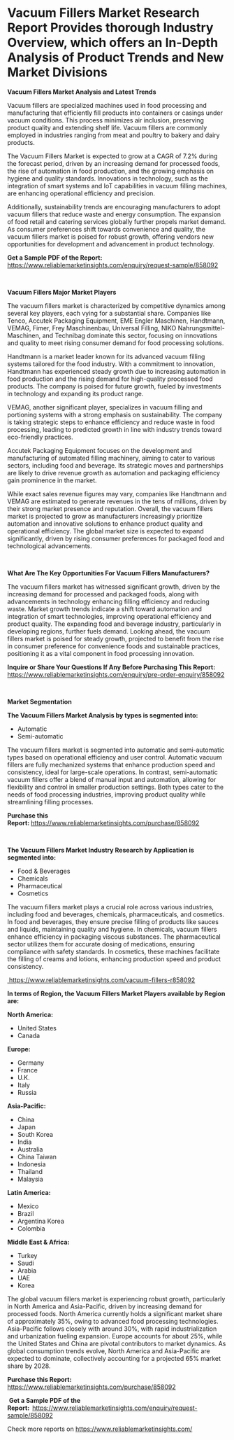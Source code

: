 <p><h1>Vacuum Fillers Market Research Report Provides thorough Industry Overview, which offers an In-Depth Analysis of Product Trends and New Market Divisions</h1></p><p><strong>Vacuum Fillers Market Analysis and Latest Trends</strong></p>
<p><p>Vacuum fillers are specialized machines used in food processing and manufacturing that efficiently fill products into containers or casings under vacuum conditions. This process minimizes air inclusion, preserving product quality and extending shelf life. Vacuum fillers are commonly employed in industries ranging from meat and poultry to bakery and dairy products.</p><p>The Vacuum Fillers Market is expected to grow at a CAGR of 7.2% during the forecast period, driven by an increasing demand for processed foods, the rise of automation in food production, and the growing emphasis on hygiene and quality standards. Innovations in technology, such as the integration of smart systems and IoT capabilities in vacuum filling machines, are enhancing operational efficiency and precision.</p><p>Additionally, sustainability trends are encouraging manufacturers to adopt vacuum fillers that reduce waste and energy consumption. The expansion of food retail and catering services globally further propels market demand. As consumer preferences shift towards convenience and quality, the vacuum fillers market is poised for robust growth, offering vendors new opportunities for development and advancement in product technology.</p></p>
<p><strong>Get a Sample PDF of the Report:&nbsp;</strong> <a href="https://www.reliablemarketinsights.com/enquiry/request-sample/858092?utm_campaign=1887&utm_medium=2&utm_source=Github&utm_content=ia&utm_term=18022025&utm_id=vacuum-fillers">https://www.reliablemarketinsights.com/enquiry/request-sample/858092</a></p>
<p>&nbsp;</p>
<p><strong>Vacuum Fillers Major Market Players</strong></p>
<p><p>The vacuum fillers market is characterized by competitive dynamics among several key players, each vying for a substantial share. Companies like Tenco, Accutek Packaging Equipment, EME Engler Maschinen, Handtmann, VEMAG, Fimer, Frey Maschinenbau, Universal Filling, NIKO Nahrungsmittel-Maschinen, and Technibag dominate this sector, focusing on innovations and quality to meet rising consumer demand for food processing solutions.</p><p>Handtmann is a market leader known for its advanced vacuum filling systems tailored for the food industry. With a commitment to innovation, Handtmann has experienced steady growth due to increasing automation in food production and the rising demand for high-quality processed food products. The company is poised for future growth, fueled by investments in technology and expanding its product range.</p><p>VEMAG, another significant player, specializes in vacuum filling and portioning systems with a strong emphasis on sustainability. The company is taking strategic steps to enhance efficiency and reduce waste in food processing, leading to predicted growth in line with industry trends toward eco-friendly practices.</p><p>Accutek Packaging Equipment focuses on the development and manufacturing of automated filling machinery, aiming to cater to various sectors, including food and beverage. Its strategic moves and partnerships are likely to drive revenue growth as automation and packaging efficiency gain prominence in the market.</p><p>While exact sales revenue figures may vary, companies like Handtmann and VEMAG are estimated to generate revenues in the tens of millions, driven by their strong market presence and reputation. Overall, the vacuum fillers market is projected to grow as manufacturers increasingly prioritize automation and innovative solutions to enhance product quality and operational efficiency. The global market size is expected to expand significantly, driven by rising consumer preferences for packaged food and technological advancements.</p></p>
<p>&nbsp;</p>
<p><strong>What Are The Key Opportunities For Vacuum Fillers Manufacturers?</strong></p>
<p><p>The vacuum fillers market has witnessed significant growth, driven by the increasing demand for processed and packaged foods, along with advancements in technology enhancing filling efficiency and reducing waste. Market growth trends indicate a shift toward automation and integration of smart technologies, improving operational efficiency and product quality. The expanding food and beverage industry, particularly in developing regions, further fuels demand. Looking ahead, the vacuum fillers market is poised for steady growth, projected to benefit from the rise in consumer preference for convenience foods and sustainable practices, positioning it as a vital component in food processing innovation.</p></p>
<p><strong>Inquire or Share Your Questions If Any Before Purchasing This Report:</strong> <a href="https://www.reliablemarketinsights.com/enquiry/pre-order-enquiry/858092?utm_campaign=1887&utm_medium=2&utm_source=Github&utm_content=ia&utm_term=18022025&utm_id=vacuum-fillers">https://www.reliablemarketinsights.com/enquiry/pre-order-enquiry/858092</a></p>
<p>&nbsp;</p>
<p><strong>Market Segmentation</strong></p>
<p><strong>The Vacuum Fillers Market Analysis by types is segmented into:</strong></p>
<p><ul><li>Automatic</li><li>Semi-automatic</li></ul></p>
<p><p>The vacuum fillers market is segmented into automatic and semi-automatic types based on operational efficiency and user control. Automatic vacuum fillers are fully mechanized systems that enhance production speed and consistency, ideal for large-scale operations. In contrast, semi-automatic vacuum fillers offer a blend of manual input and automation, allowing for flexibility and control in smaller production settings. Both types cater to the needs of food processing industries, improving product quality while streamlining filling processes.</p></p>
<p><strong>Purchase this Report:&nbsp;</strong><a href="https://www.reliablemarketinsights.com/purchase/858092?utm_campaign=1887&utm_medium=2&utm_source=Github&utm_content=ia&utm_term=18022025&utm_id=vacuum-fillers">https://www.reliablemarketinsights.com/purchase/858092</a></p>
<p>&nbsp;</p>
<p><strong>The Vacuum Fillers Market Industry Research by Application is segmented into:</strong></p>
<p><ul><li>Food & Beverages</li><li>Chemicals</li><li>Pharmaceutical</li><li>Cosmetics</li></ul></p>
<p><p>The vacuum fillers market plays a crucial role across various industries, including food and beverages, chemicals, pharmaceuticals, and cosmetics. In food and beverages, they ensure precise filling of products like sauces and liquids, maintaining quality and hygiene. In chemicals, vacuum fillers enhance efficiency in packaging viscous substances. The pharmaceutical sector utilizes them for accurate dosing of medications, ensuring compliance with safety standards. In cosmetics, these machines facilitate the filling of creams and lotions, enhancing production speed and product consistency.</p></p>
<p><a href="https://www.reliablemarketinsights.com/vacuum-fillers-r858092?utm_campaign=1887&utm_medium=2&utm_source=Github&utm_content=ia&utm_term=18022025&utm_id=vacuum-fillers">&nbsp;https://www.reliablemarketinsights.com/vacuum-fillers-r858092</a></p>
<p><strong>In terms of Region, the Vacuum Fillers Market Players available by Region are:</strong></p>
<p>
    <p> <strong> North America: </strong>
        <ul>
            <li>United States</li>
            <li>Canada</li>
        </ul>
        </p> 
    <p> <strong> Europe: </strong>
        <ul>
            <li>Germany</li>
            <li>France</li>
            <li>U.K.</li>
            <li>Italy</li>
            <li>Russia</li>
        </ul>
        </p> 
    <p> <strong> Asia-Pacific: </strong>
        <ul>
            <li>China</li>
            <li>Japan</li>
            <li>South Korea</li>
            <li>India</li>
            <li>Australia</li>
            <li>China Taiwan</li>
            <li>Indonesia</li>
            <li>Thailand</li>
            <li>Malaysia</li>
        </ul>
        </p> 
    <p> <strong> Latin America: </strong>
        <ul>
            <li>Mexico</li>
            <li>Brazil</li>
            <li>Argentina Korea</li>
            <li>Colombia</li>
        </ul>
        </p> 
    <p> <strong> Middle East & Africa: </strong>
        <ul>
            <li>Turkey</li>
            <li>Saudi</li>
            <li>Arabia</li>
            <li>UAE</li>
            <li>Korea</li>
        </ul>
    </p>
    </p>
<p><p>The global vacuum fillers market is experiencing robust growth, particularly in North America and Asia-Pacific, driven by increasing demand for processed foods. North America currently holds a significant market share of approximately 35%, owing to advanced food processing technologies. Asia-Pacific follows closely with around 30%, with rapid industrialization and urbanization fueling expansion. Europe accounts for about 25%, while the United States and China are pivotal contributors to market dynamics. As global consumption trends evolve, North America and Asia-Pacific are expected to dominate, collectively accounting for a projected 65% market share by 2028.</p></p>
<p><strong>Purchase this Report: </strong><a href="https://www.reliablemarketinsights.com/purchase/858092?utm_campaign=1887&utm_medium=2&utm_source=Github&utm_content=ia&utm_term=18022025&utm_id=vacuum-fillers">https://www.reliablemarketinsights.com/purchase/858092</a></p>
<p>&nbsp;<strong>Get a Sample PDF of the Report:&nbsp;&nbsp;</strong><a href="https://www.reliablemarketinsights.com/enquiry/request-sample/858092?utm_campaign=1887&utm_medium=2&utm_source=Github&utm_content=ia&utm_term=18022025&utm_id=vacuum-fillers">https://www.reliablemarketinsights.com/enquiry/request-sample/858092</a></p>
<p><strong></strong></p>
<p>Check more reports on <a href="https://www.reliablemarketinsights.com/?utm_campaign=1887&utm_medium=2&utm_source=Github&utm_content=ia&utm_term=18022025&utm_id=vacuum-fillers">https://www.reliablemarketinsights.com/</a></p>